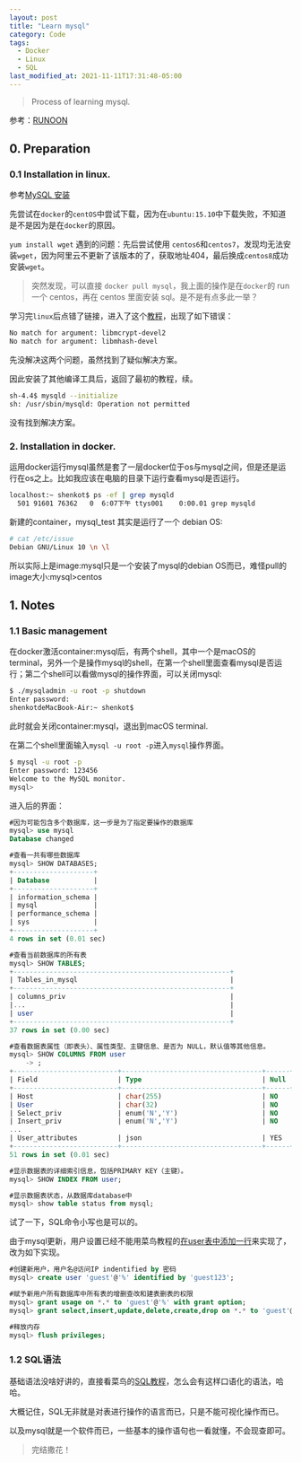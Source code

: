 ```yaml
---
layout: post
title: "Learn mysql"
category: Code
tags:
  - Docker
  - Linux
  - SQL
last_modified_at: 2021-11-11T17:31:48-05:00
---
```




> Process of learning mysql.

参考：[RUNOON](https://www.runoob.com/mysql/mysql-install.html)

## 0. Preparation

### 0.1 Installation in linux.

参考[MySQL 安装](https://www.runoob.com/mysql/mysql-install.html)

先尝试在`docker`的`centOS`中尝试下载，因为在`ubuntu:15.10`中下载失败，不知道是不是因为是在`docker`的原因。

`yum install wget` 遇到的问题：先后尝试使用 `centos6`和`centos7`，发现均无法安装`wget`，因为阿里云不更新了该版本的了，获取地址404，最后换成`centos8`成功安装`wget`。

>突然发现，可以直接 `docker pull mysql`，我上面的操作是在`docker`的 run 一个 centos，再在 centos 里面安装 sql。是不是有点多此一举？

学习完`linux`后点错了链接，进入了这个[教程](https://www.runoob.com/linux/mysql-install-setup.html)，出现了如下错误：

```bash
No match for argument: libmcrypt-devel2
No match for argument: libmhash-devel
```

先没解决这两个问题，虽然找到了疑似解决方案。

因此安装了其他编译工具后，返回了最初的教程，续。

```bash
sh-4.4$ mysqld --initialize
sh: /usr/sbin/mysqld: Operation not permitted
```

没有找到解决方案。

### 2. Installation in docker.

运用docker运行mysql虽然是套了一层docker位于os与mysql之间，但是还是运行在os之上。比如我应该在电脑的目录下运行查看mysql是否运行。

```bash
localhost:~ shenkot$ ps -ef | grep mysqld
  501 91601 76362   0  6:07下午 ttys001    0:00.01 grep mysqld
```

新建的container，mysql_test 其实是运行了一个 debian OS:

```bash
# cat /etc/issue 
Debian GNU/Linux 10 \n \l
```

所以实际上是image:mysql只是一个安装了mysql的debian OS而已，难怪pull的image大小:mysql>centos

## 1. Notes

### 1.1 Basic management

在docker激活container:mysql后，有两个shell，其中一个是macOS的terminal，另外一个是操作mysql的shell，在第一个shell里面查看mysql是否运行；第二个shell可以看做mysql的操作界面，可以关闭mysql:

```bash
$ ./mysqladmin -u root -p shutdown
Enter password: 
shenkotdeMacBook-Air:~ shenkot$ 
```

此时就会关闭container:mysql，退出到macOS terminal.

在第二个shell里面输入`mysql -u root -p`进入`mysql`操作界面。

```sh
$ mysql -u root -p
Enter password: 123456
Welcome to the MySQL monitor.
mysql>
```

进入后的界面：

```sql
#因为可能包含多个数据库，这一步是为了指定要操作的数据库
mysql> use mysql 
Database changed

#查看一共有哪些数据库
mysql> SHOW DATABASES;
+--------------------+
| Database           |
+--------------------+
| information_schema |
| mysql              |
| performance_schema |
| sys                |
+--------------------+
4 rows in set (0.01 sec)

#查看当前数据库的所有表
mysql> SHOW TABLES;
+------------------------------------------------------+
| Tables_in_mysql                                      |
+------------------------------------------------------+
| columns_priv                                         |
|...                                                   |
| user                                                 |
+------------------------------------------------------+
37 rows in set (0.00 sec)

#查看数据表属性（即表头）、属性类型、主键信息、是否为 NULL，默认值等其他信息。
mysql> SHOW COLUMNS FROM user
    -> ;
+--------------------------+-----------------------------------+------+-----+-----------------------+-------+
| Field                    | Type                              | Null | Key | Default               | Extra |
+--------------------------+-----------------------------------+------+-----+-----------------------+-------+
| Host                     | char(255)                         | NO   | PRI |                       |       |
| User                     | char(32)                          | NO   | PRI |                       |       |
| Select_priv              | enum('N','Y')                     | NO   |     | N                     |       |
| Insert_priv              | enum('N','Y')                     | NO   |     | N                     |       |
...
| User_attributes          | json                              | YES  |     | NULL                  |       |
+--------------------------+-----------------------------------+------+-----+-----------------------+-------+
51 rows in set (0.01 sec)

#显示数据表的详细索引信息，包括PRIMARY KEY（主键）。
mysql> SHOW INDEX FROM user;

#显示数据表状态，从数据库database中
mysql> show table status from mysql;
```

试了一下，SQL命令小写也是可以的。

由于mysql更新，用户设置已经不能用菜鸟教程的[在user表中添加一行](https://www.runoob.com/mysql/mysql-administration.html)来实现了，改为如下实现。

```sql
#创建新用户，用户名@访问IP indentified by 密码
mysql> create user 'guest'@'%' identified by 'guest123';

#赋予新用户所有数据库中所有表的增删查改和建表删表的权限
mysql> grant usage on *.* to 'guest'@'%' with grant option;
mysql> grant select,insert,update,delete,create,drop on *.* to 'guest'@'%' with grant option;

#释放内存
mysql> flush privileges;
```

### 1.2 SQL语法

基础语法没啥好讲的，直接看菜鸟的[SQL教程](https://www.runoob.com/sql/sql-tutorial.html)，怎么会有这样口语化的语法，哈哈。

大概记住，SQL无非就是对表进行操作的语言而已，只是不能可视化操作而已。

以及mysql就是一个软件而已，一些基本的操作语句也一看就懂，不会现查即可。

> 完结撒花！




